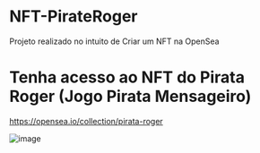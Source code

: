 # NFT-PirateRoger
Projeto realizado no intuito de Criar um NFT na OpenSea

# Tenha acesso ao NFT do Pirata Roger (Jogo Pirata Mensageiro)
https://opensea.io/collection/pirata-roger

![image](https://github.com/user-attachments/assets/b5f0b3d7-404b-4889-b5da-6b2515dea04f)
